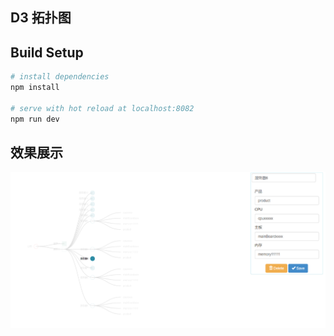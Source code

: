 
## D3 拓扑图

## Build Setup

``` bash
# install dependencies
npm install

# serve with hot reload at localhost:8082
npm run dev
```

## 效果展示

![demo](./present/a.png)